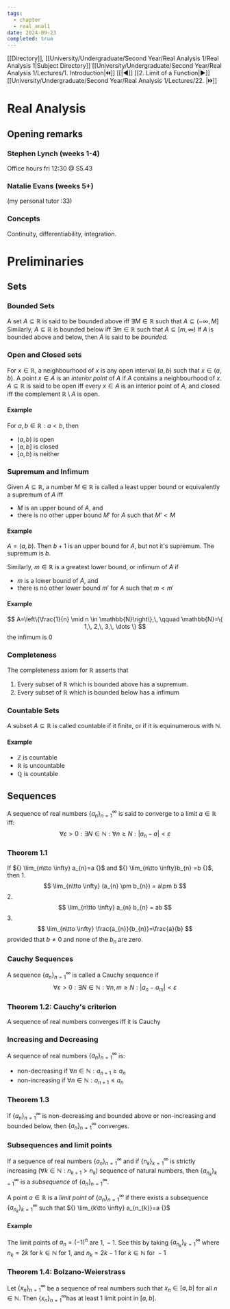```yaml
---
tags:
  - chapter
  - real_anal1
date: 2024-09-23
completed: true
---
```

[[Directory]], [[University/Undergraduate/Second Year/Real Analysis 1/Real Analysis 1|Subject Directory]]
[[University/Undergraduate/Second Year/Real Analysis 1/Lectures/1. Introduction|🞀🞀]] [[|◀]] [[2. Limit of a Function|▶]] [[University/Undergraduate/Second Year/Real Analysis 1/Lectures/22. |🞂🞂]]
# Real Analysis
## Opening remarks
### Stephen Lynch (weeks 1-4)
Office hours fri 12:30 @ S5.43
### Natalie Evans (weeks 5+)
(my personal tutor :33)
### Concepts
Continuity, differentiability, integration.


# Preliminaries
## Sets
### Bounded Sets
A set ${} A \subseteq \mathbb{R} {}$ is said to be bounded above iff ${} \exists M \in\mathbb{R} {}$ such that ${} A \subseteq (-\infty,\,M] {}$
Similarly, ${} A \subseteq \mathbb{R} {}$ is bounded below iff ${} \exists m \in \mathbb{R} {} {}$ such that ${} A \subseteq [m,\,\infty) {}$
If ${} A {}$ is bounded above and below, then $A {}$ is said to be *bounded*.
### Open and Closed sets
For ${} x \in\mathbb{R} {}$, a neighbourhood of ${} x {} {}$ is any open interval ${} (a,\,b) {}$ such that ${} x \in (a,\,b) {}$.
A point ${} x \in A {}$ is an *interior point* of $A {}$ if $A {}$ contains a neighbourhood of ${} x {}$.
${} A \subseteq \mathbb{R} {}$ is said to be open iff every ${} x \in A {}$ is an interior point of $A {}$, and closed iff the complement ${} \mathbb{R}\setminus A {}$ is open.
#### Example
For ${} a,\, b \in \mathbb{R}:a<b {}$, then 
- ${} (a,\,b) {}$ is open
- ${} [a,\,b] {}$ is closed
- ${} [a,\,b) {}$ is neither
### Supremum and Infimum
Given ${} A \subseteq \mathbb{R} {}$, a number ${} M \in\mathbb{R} {}$ is called a least upper bound or equivalently a supremum of $A {}$ iff 
- $M {}$ is an upper bound of $A {}$, and
- there is no other upper bound ${} M' {}$ for $A {}$ such that ${} M' < M {}$
#### Example
${} A=(a,\,b) {}$. Then ${} b+1 {}$ is an upper bound for $A {}$, but not it's supremum. The supremum is $b {}$.

Similarly, ${} m \in\mathbb{R} {}$ is a greatest lower bound, or infimum of $A {}$ if
- $m {}$ is a lower bound of ${} A {}$, and
- there is no other lower bound ${} m' {}$ for $A {}$ such that ${} m<m' {}$
#### Example
$$
A=\left\{\frac{1}{n} \mid n \in \mathbb{N}\right\},\, \qquad \mathbb{N}=\{ 1,\, 2,\, 3,\, \dots \}
$$
the infimum is 0
### Completeness
The completeness axiom for $\mathbb{R} {}$ asserts that
1. Every subset of ${} \mathbb{R} {}$ which is bounded above has a supremum. 
2. Every subset of $\mathbb{R} {}$ which is bounded below has a infimum
### Countable Sets
A subset ${} A \subseteq \mathbb{R} {}$ is called countable if it finite, or if it is equinumerous with ${} \mathbb{N} {}$.
#### Example
- $\mathbb{Z} {}$ is countable
- $\mathbb{R} {}$ is uncountable
- $\mathbb{Q} {}$ is countable
## Sequences
A sequence of real numbers ${} \{ a_{n} \}_{n=1}^{\infty} {}$ is said to converge to a limit ${} a \in\mathbb{R} {}$ iff:
$$
\forall  \varepsilon >0:\exists  N \in \mathbb{N}:\forall  n\geq N :|a_{n}-a| <\varepsilon
$$
### Theorem 1.1
If ${} \lim_{n\tto \infty} a_{n}=a {}$ and ${} \lim_{n\tto \infty}b_{n} =b {}$, then
1. 
$$
\lim_{n\tto \infty} (a_{n} \pm b_{n}) = a\pm b
$$
2. 
$$
\lim_{n\tto \infty} a_{n} b_{n} = ab
$$
3. 
$$
\lim_{n\tto \infty} \frac{a_{n}}{b_{n}}=\frac{a}{b}
$$
provided that ${} b\neq 0 {}$ and none of the ${} b_{n} {}$ are zero.
### Cauchy Sequences
A sequence ${} \{ a_{n} \}_{n=1}^{\infty} {}$ is called a Cauchy sequence if
$$
\forall  \varepsilon >0: \exists  N \in \mathbb{N} :\forall n,\, m \geq N:\left| a_{n}-a_{m} \right| < \varepsilon
$$
### Theorem 1.2: Cauchy's criterion
A sequence of real numbers converges iff it is Cauchy
### Increasing and Decreasing
A sequence of real numbers ${} \{ a_{n} \}_{n=1}^{\infty} {}$ is:
- non-decreasing if ${} \forall n \in\mathbb{N}:a_{n+1}\geq a_{n} {}$
- non-increasing if ${} \forall n \in\mathbb{N} : a_{n+1} \leq a_{n} {}$
### Theorem 1.3
if ${} \{ a_{n} \}_{n=1}^{\infty} {}$ is non-decreasing and bounded above or non-increasing and bounded below, then ${} \{ a_{n} \}_{n=1}^{\infty} {}$ converges.
### Subsequences and limit points
If a sequence of real numbers ${} \{ a_{n} \}_{n=1}^{\infty} {}$ and if ${} \{ n_{k} \}_{k=1}^{\infty} {}$ is strictly increasing (${} \forall k \in\mathbb{N}:n_{k+1 }>n_{k} {}$) sequence of natural numbers, then ${} \{ a_{n_{k}} \}_{k=1}^{\infty} {}$ is a *subsequence* of ${} \{ a_{n} \}_{n=1}^{\infty} {}$.

A point ${} a \in\mathbb{R} {}$ is a *limit point* of ${} \{ a_{n} \}_{n=1}^{\infty} {}$ if there exists a subsequence ${} \{ a_{n_{k}} \}_{k=1}^{\infty} {}$ such that ${} \lim_{k\tto \infty} a_{n_{k}}=a {}$
#### Example
The limit points of ${} a_{n}=(-1)^{n} {}$ are ${} 1,\,-1 {}$. See this by taking ${} \{ a_{n_{k}} \}_{k=1}^{\infty} {}$ where ${} n_{k}=2k {}$ for ${} k \in\mathbb{N} {}$ for $1 {}$, and ${} n_{k}=2k-1 {}$ for ${} k \in\mathbb{N} {}$ for ${} -1 {}$
### Theorem 1.4: Bolzano-Weierstrass
Let ${} \{ x_{n} \}_{n=1}^{\infty} {}$ be a sequence of real numbers such that ${} x_{n} \in [a,\,b] {}$ for all ${} n \in\mathbb{N} {}$. Then ${} \{ x_{n} \}_{n=1}^{\infty} {}$has at least 1 limit point in ${} [a,\,b] {}$.
